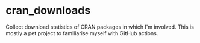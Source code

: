 # cran_downloads
Collect download statistics of CRAN packages in which I'm involved. This is mostly a pet project to familiarise myself with GitHub actions.
